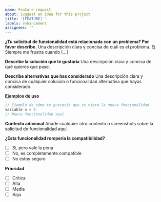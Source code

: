 ```yaml
---
name: Feature request
about: Suggest an idea for this project
title: '[FEATURE] '
labels: enhancement
assignees: ''
---
```


**¿Tu solicitud de funcionalidad está relacionada con un problema? Por favor describe.**
Una descripción clara y concisa de cuál es el problema. Ej. Siempre me frustra cuando [...]

**Describe la solución que te gustaría**
Una descripción clara y concisa de qué quieres que pase.

**Describe alternativas que has considerado**
Una descripción clara y concisa de cualquier solución o funcionalidad alternativa que hayas considerado.

**Ejemplos de uso**

```javascript
// Ejemplo de cómo te gustaría que se viera la nueva funcionalidad
variable x = 5
// Nueva funcionalidad aquí
```

**Contexto adicional**
Añade cualquier otro contexto o screenshots sobre la solicitud de funcionalidad aquí.

**¿Esta funcionalidad rompería la compatibilidad?**

- [ ] Sí, pero vale la pena
- [ ] No, es completamente compatible
- [ ] No estoy seguro

**Prioridad**

- [ ] Crítica
- [ ] Alta
- [ ] Media
- [ ] Baja
